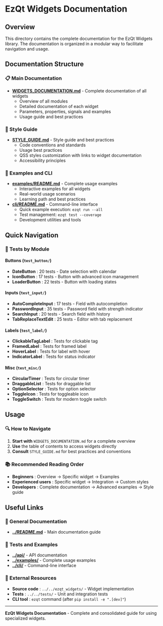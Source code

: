 # EzQt Widgets Documentation

## Overview

This directory contains the complete documentation for the EzQt Widgets library. The documentation is organized in a modular way to facilitate navigation and usage.

## Documentation Structure

### 📋 Main Documentation
- **[WIDGETS_DOCUMENTATION.md](api/WIDGETS_DOCUMENTATION.md)** - Complete documentation of all widgets
  - Overview of all modules
  - Detailed documentation of each widget
  - Parameters, properties, signals and examples
  - Usage guide and best practices

### 🎨 Style Guide
- **[STYLE_GUIDE.md](api/STYLE_GUIDE.md)** - Style guide and best practices
  - Code conventions and standards
  - Usage best practices
  - QSS styles customization with links to widget documentation
  - Accessibility principles

### 🚀 Examples and CLI
- **[examples/README.md](examples/README.md)** - Complete usage examples
  - Interactive examples for all widgets
  - Real-world usage scenarios
  - Learning path and best practices
- **[cli/README.md](cli/README.md)** - Command-line interface
  - Quick example execution: `ezqt run --all`
  - Test management: `ezqt test --coverage`
  - Development utilities and tools

## Quick Navigation

### 🧪 Tests by Module

#### Buttons (`test_button/`)
- **DateButton** : 20 tests - Date selection with calendar
- **IconButton** : 17 tests - Button with advanced icon management
- **LoaderButton** : 22 tests - Button with loading states

#### Inputs (`test_input/`)
- **AutoCompleteInput** : 17 tests - Field with autocompletion
- **PasswordInput** : 35 tests - Password field with strength indicator
- **SearchInput** : 20 tests - Search field with history
- **TabReplaceTextEdit** : 25 tests - Editor with tab replacement

#### Labels (`test_label/`)
- **ClickableTagLabel** : Tests for clickable tag
- **FramedLabel** : Tests for framed label
- **HoverLabel** : Tests for label with hover
- **IndicatorLabel** : Tests for status indicator

#### Misc (`test_misc/`)
- **CircularTimer** : Tests for circular timer
- **DraggableList** : Tests for draggable list
- **OptionSelector** : Tests for option selector
- **ToggleIcon** : Tests for toggleable icon
- **ToggleSwitch** : Tests for modern toggle switch

## Usage

### 🔍 How to Navigate
1. **Start with** `WIDGETS_DOCUMENTATION.md` for a complete overview
2. **Use** the table of contents to access widgets directly
3. **Consult** `STYLE_GUIDE.md` for best practices and conventions

### 📚 Recommended Reading Order
- **Beginners** : Overview → Specific widget → Examples
- **Experienced users** : Specific widget → Integration → Custom styles
- **Developers** : Complete documentation → Advanced examples → Style guide

## Useful Links

### 📖 General Documentation
- **[../README.md](../README.md)** - Main documentation guide

### 🧪 Tests and Examples
- **[../api/](../api/)** - API documentation
- **[../examples/](../examples/)** - Complete usage examples
- **[../cli/](../cli/)** - Command-line interface

### 🔗 External Resources
- **Source code** : `../../ezqt_widgets/` - Widget implementation
- **Tests** : `../../tests/` - Unit and integration tests
- **CLI tool** : `ezqt` command (after `pip install -e ".[dev]"`)

---

**EzQt Widgets Documentation** - Complete and consolidated guide for using specialized widgets. 